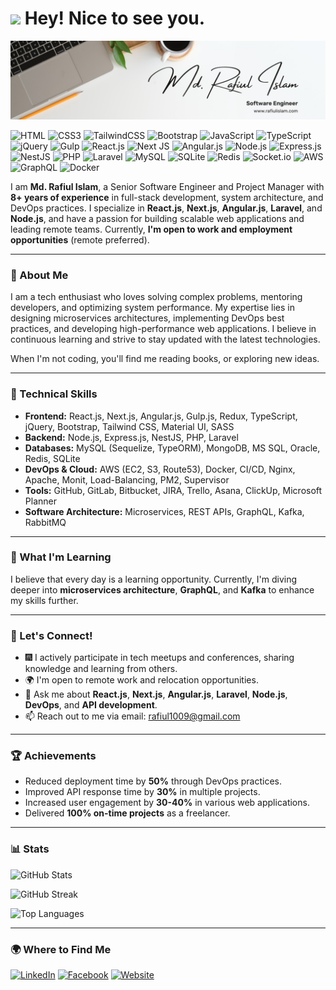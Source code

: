<h1><img src="https://emojis.slackmojis.com/emojis/images/1531849430/4246/blob-sunglasses.gif?1531849430" width="30"/> Hey! Nice to see you.</h1>

![Md. Rafiul Islam](https://github.com/rafiul1009/rafiul1009/blob/1d54175b0f642ee9c58a9165781cc48839b53068/rafiul1009.jpeg)

![HTML](https://img.shields.io/badge/HTML5-E34F26?style=flat-square&logo=html5&logoColor=white)
![CSS3](https://img.shields.io/badge/CSS3-1572B6?style=flat-square&logo=css3&logoColor=white)
![TailwindCSS](https://img.shields.io/badge/Tailwind_CSS-38B2AC?style=flat-square&logo=tailwind-css&logoColor=white)
![Bootstrap](https://img.shields.io/badge/Bootstrap-563D7C?style=flat-square&logo=bootstrap&logoColor=white)
![JavaScript](https://img.shields.io/badge/JavaScript-F7DF1E?style=flat-square&logo=javascript&logoColor=black)
![TypeScript](https://img.shields.io/badge/TypeScript-007ACC?style=flat-square&logo=typescript&logoColor=white)
![jQuery](https://img.shields.io/badge/jQuery-0769AD?style=flat-square&logo=jquery&logoColor=white)
![Gulp](https://img.shields.io/badge/GULP-%23CF4647.svg?style=flat-square&logo=gulp&logoColor=white)
![React.js](https://img.shields.io/badge/React.js-0081CB?style=flat-square&logo=react&logoColor=61DAFB)
![Next JS](https://img.shields.io/badge/Next-black?style=flat-square&logo=next.js&logoColor=white)
![Angular.js](https://img.shields.io/badge/Angular.js-DD0031?style=flat-square&logo=angular&logoColor=white)
![Node.js](https://img.shields.io/badge/Node.js-43853D?style=flat-square&logo=node.js&logoColor=white)
![Express.js](https://img.shields.io/badge/express.js-%23404d59.svg?style=flat-square&logo=express&logoColor=%2361DAFB)
![NestJS](https://img.shields.io/badge/nestjs-%23E0234E.svg?style=flat-square&logo=nestjs&logoColor=white)
![PHP](https://img.shields.io/badge/PHP-777BB4?style=flat-square&logo=php&logoColor=white)
![Laravel](https://img.shields.io/badge/Laravel-FF2D20?style=flat-square&logo=laravel&logoColor=white)
![MySQL](https://img.shields.io/badge/MySQL-005C84?style=flat-square&logo=mysql&logoColor=white)
![SQLite](https://img.shields.io/badge/SQLite-07405E?style=flat-square&logo=sqlite&logoColor=white)
![Redis](https://img.shields.io/badge/redis-%23DD0031.svg?&style=flat-square&logo=redis&logoColor=white)
![Socket.io](https://img.shields.io/badge/Socket.io-black?style=flat-square&logo=socket.io&badgeColor=010101)
![AWS](https://img.shields.io/badge/AWS-%23FF9900.svg?&style=flat-square&logo=amazon-aws&logoColor=white)
![GraphQL](https://img.shields.io/badge/-GraphQL-E10098?style=flat-square&logo=graphql&logoColor=white)
![Docker](https://img.shields.io/badge/Docker-0CC1F3?style=flat-square&logo=docker&logoColor=white)

I am **Md. Rafiul Islam**, a Senior Software Engineer and Project Manager with **8+ years of experience** in full-stack development, system architecture, and DevOps practices. I specialize in **React.js**, **Next.js**, **Angular.js**, **Laravel**, and **Node.js**, and have a passion for building scalable web applications and leading remote teams. Currently, **I'm open to work and employment opportunities** (remote preferred).

---

### 🌟 About Me

I am a tech enthusiast who loves solving complex problems, mentoring developers, and optimizing system performance. My expertise lies in designing microservices architectures, implementing DevOps best practices, and developing high-performance web applications. I believe in continuous learning and strive to stay updated with the latest technologies.

When I'm not coding, you'll find me reading books, or exploring new ideas.

---

### 🔧 Technical Skills

- **Frontend:** React.js, Next.js, Angular.js, Gulp.js, Redux, TypeScript, jQuery, Bootstrap, Tailwind CSS, Material UI, SASS  
- **Backend:** Node.js, Express.js, NestJS, PHP, Laravel  
- **Databases:** MySQL (Sequelize, TypeORM), MongoDB, MS SQL, Oracle, Redis, SQLite  
- **DevOps & Cloud:** AWS (EC2, S3, Route53), Docker, CI/CD, Nginx, Apache, Monit, Load-Balancing, PM2, Supervisor  
- **Tools:** GitHub, GitLab, Bitbucket, JIRA, Trello, Asana, ClickUp, Microsoft Planner  
- **Software Architecture:** Microservices, REST APIs, GraphQL, Kafka, RabbitMQ  


---

### 🌱 What I'm Learning

I believe that every day is a learning opportunity. Currently, I'm diving deeper into **microservices architecture**, **GraphQL**, and **Kafka** to enhance my skills further.

---

### 👥 Let's Connect!

- :fireworks: I actively participate in tech meetups and conferences, sharing knowledge and learning from others.
- 🌍 I'm open to remote work and relocation opportunities.
- 💬 Ask me about **React.js**, **Next.js**, **Angular.js**, **Laravel**, **Node.js**, **DevOps**, and **API development**.
- 📫 Reach out to me via email: [rafiul1009@gmail.com](mailto:rafiul1009@gmail.com)

---

### 🏆 Achievements

- Reduced deployment time by **50%** through DevOps practices.
- Improved API response time by **30%** in multiple projects.
- Increased user engagement by **30-40%** in various web applications.
- Delivered **100% on-time projects** as a freelancer.

---

### 📊 Stats

![GitHub Stats](https://github-readme-stats.vercel.app/api?username=rafiul1009&theme=dracula&show_icons=true&hide_border=true&count_private=true)

![GitHub Streak](https://github-readme-streak-stats.herokuapp.com/?user=rafiul1009&theme=dracula&hide_border=true)

![Top Languages](https://github-readme-stats.vercel.app/api/top-langs/?username=rafiul1009&theme=dracula&show_icons=true&hide_border=true&layout=compact)

---

### 🌍 Where to Find Me

[![LinkedIn](https://img.shields.io/badge/LinkedIn-0077B5?style=flat-square&logo=linkedin&logoColor=white)](https://www.linkedin.com/in/md-rafiul-islam) 
[![Facebook](https://img.shields.io/badge/Facebook-1877F2?style=flat-square&logo=facebook&logoColor=white)](https://facebook.com/rafiul1009)
[![Website](https://img.shields.io/badge/Portfolio-000000?style=flat-square&logo=portfolio&logoColor=white)](https://www.rafiulislam.com)